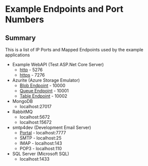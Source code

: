 # Example Endpoints and Port Numbers

## Summary

This is a list of IP Ports and Mapped Endpoints used by the example applications

* Example WebAPI (Test ASP.Net Core Server)
  * [http](http://localhost:5276) - 5276
  * [https](https://localhost:7276) - 7276
* Azurite (Azure Storage Emulator)
  * [Blob Endpoint](=http://127.0.0.1:10000/devstoreaccount1) - 10000
  * [Queue Endpoint](http://127.0.0.1:10001/devstoreaccount1) - 10001
  * [Table Endpoint](http://127.0.0.1:10002/devstoreaccount1) - 10002
* MongoDB
  * localhost:27017
* RabbitMQ
  * localhost:5672
  * localhost:15672
* smtp4dev (Development Email Server)
  * [Portal](http://localhost:7777) - localhost:7777
  * SMTP - localhost:25
  * IMAP - localhost:143
  * POP3 - localhost:110
* SQL Server (Microsoft SQL)
  * localhost:1433
